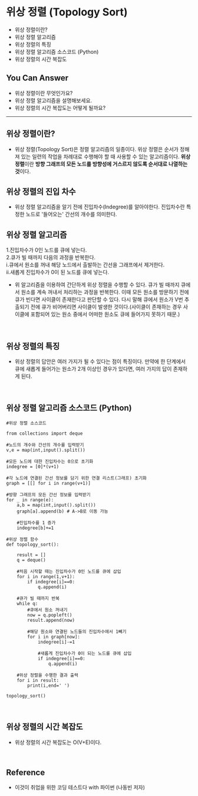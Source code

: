 # 위상 정렬 (Topology Sort)
<!--Table of Contents-->
- 위상 정렬이란?
- 위상 정렬 알고리즘
- 위상 정렬의 특징
- 위상 정렬 알고리즘 소스코드 (Python)
- 위상 정렬의 시간 복잡도

## You Can Answer
- 위상 정렬이란 무엇인가요?
- 위상 정렬 알고리즘을 설명해보세요.
- 위상 정렬의 시간 복잡도는 어떻게 될까요?
-----------------------

## 위상 정렬이란?
- 위상 정렬(Topology Sort)은 정렬 알고리즘의 일종이다. 위상 정렬은 순서가 정해져 있는 일련의 작업을 차례대로 수행해야 할 때 사용할 수 있는 알고리즘이다. **위상 정렬**이란 **방향 그래프의 모든 노드를 방향성에 거스르지 않도록 순서대로 나열하는 것**이다.

## 위상 정렬의 진입 차수
- 위상 정렬 알고리즘을 알기 전에 진입차수(Indegree)를 알아야한다. 진입차수란 특정한 노드로 '들어오는' 간선의 개수를 의미한다.

## 위상 정렬 알고리즘
1.진입차수가 0인 노드를 큐에 넣는다.</br>
2.큐가 빌 때까지 다음의 과정을 반복한다.</br>
   ⅰ.큐에서 원소를 꺼내 해당 노드에서 출발하는 간선을 그래프에서 제거한다.</br>
   ⅱ.새롭게 진입차수가 0이 된 노드를 큐에 넣는다.

- 위 알고리즘을 이용하여 간단하게 위상 정렬을 수행할 수 있다. 큐가 빌 때까지 큐에서 원소를 계속 꺼내서 처리하는 과정을 반복한다. 이때 모든 원소를 방문하기 전에 큐가 빈다면 사이클이 존재한다고 판단할 수 있다. 다시 말해 큐에서 원소가 V번 추출되기 전에 큐가 비어버리면 사이클이 발생한 것이다.(사이클이 존재하는 경우 사이클에 포함되어 있는 원소 중에서 어떠한 원소도 큐에 들어가지 못하기 때문.)

</br>

## 위상 정렬의 특징
- 위상 정렬의 답안은 여러 가지가 될 수 있다는 점이 특징이다. 만약에 한 단계에서 큐에 새롭게 들어가는 원소가 2개 이상인 경우가 있다면, 여러 가지의 답이 존재하게 된다.

</br>

## 위상 정렬 알고리즘 소스코드 (Python)
```
#위상 정렬 소스코드

from collections import deque

#노드의 개수와 간선의 개수를 입력받기
v,e = map(int,input().split())

#모든 노드에 대한 진입차수는 0으로 초기화
indegree = [0]*(v+1)

#각 노드에 연결된 간선 정보를 담기 위한 연결 리스트(그래프) 초기화
graph = [[] for i in range(v+1)]

#방향 그래프의 모든 간선 정보를 입력받기
for _ in range(e):
    a,b = map(int,input().split())
    graph[a].append(b) # A->B로 이동 가능

    #진입차수를 1 증가
    indegree[b]+=1

#위상 정렬 함수
def topology_sort():

    result = []
    q = deque()

    #처음 시작할 때는 진입차수가 0인 노드를 큐에 삽입
    for i in range(1,v+1):
        if indegree[i]==0:
            q.append(i)
    
    #큐가 빌 때까지 반복
    while q:
        #큐에서 원소 꺼내기
        now = q.popleft()
        result.append(now)

        #해당 원소와 연결된 노드들의 진입차수에서 1빼기
        for i in graph[now]:
            indegree[i]-=1

            #새롭게 진입차수가 0이 되는 노드를 큐에 삽입
            if indegree[i]==0:
                q.append(i)
                
    #위상 정렬을 수행한 결과 출력
    for i in result:
        print(i,end=' ')
        
topology_sort()
```
<br/>

## 위상 정렬의 시간 복잡도
- 위상 정렬의 시간 복잡도는 O(V+E)이다.

<br/>

## Reference
- 이것이 취업을 위한 코딩 테스트다 with 파이썬 (나동빈 저자)

